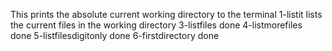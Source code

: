 This prints the absolute current working directory to the terminal
1-listit lists the current files in the working directory
3-listfiles done
4-listmorefiles done
5-listfilesdigitonly done
6-firstdirectory done
